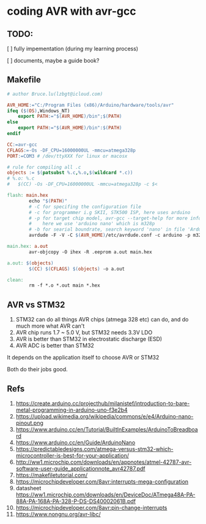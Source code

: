 # coding AVR with avr-gcc

## TODO:

[ ] fully impementation (during my learning process)

[ ] documents, maybe a guide book?

## Makefile

```makefile
# author Bruce.lu(lzbgt@icloud.com)

AVR_HOME:="C:/Program Files (x86)/Arduino/hardware/tools/avr"
ifeq ($(OS),Windows_NT)
	export PATH:="$(AVR_HOME)/bin";$(PATH)
else
	export PATH:="$(AVR_HOME)/bin":$(PATH)
endif

CC:=avr-gcc
CFLAGS:=-Os -DF_CPU=16000000UL -mmcu=atmega328p
PORT:=COM3 # /dev/ttyXXX for linux or macosx

# rule for compiling all .c
objects := $(patsubst %.c,%.o,$(wildcard *.c))
# %.o: %.c
# 	$(CC) -Os -DF_CPU=16000000UL -mmcu=atmega328p -c $<

flash: main.hex
		echo "$(PATH)"
		# -C for specifing the configuration file
		# -c for programmer i.g SKII, STK500 ISP, here uses arduino
		# -p for target chip model, avr-gcc --target-help for more info
		# 	 here we use 'arduino nano' which is m328p
		# -b for searial boundrate, search keyword 'nano' in file 'Arduino/hardware/arduino/avr/boards.txt'
		avrdude -F -V -C $(AVR_HOME)/etc/avrdude.conf -c arduino -p m328p -P $(PORT) -b 57600  -U flash:w:main.hex

main.hex: a.out
		avr-objcopy -O ihex -R .eeprom a.out main.hex

a.out: $(objects)
		$(CC) $(CFLAGS) $(objects) -o a.out

clean:
		rm -f *.o *.out main *.hex

```

## AVR vs STM32

1. STM32 can do all things AVR chips (atmega 328 etc) can do, and do much more what AVR can't
2. AVR chip runs 1.7 ~ 5.0 V, but STM32 needs 3.3V LDO
3. AVR is better than STM32 in electrostatic discharge (ESD)
4. AVR ADC is better than STM32

It depends on the application itself to choose AVR or STM32

Both do their jobs good.

## Refs

1. https://create.arduino.cc/projecthub/milanistef/introduction-to-bare-metal-programming-in-arduino-uno-f3e2b4
2. https://upload.wikimedia.org/wikipedia/commons/e/e4/Arduino-nano-pinout.png
3. https://www.arduino.cc/en/Tutorial/BuiltInExamples/ArduinoToBreadboard
4. https://www.arduino.cc/en/Guide/ArduinoNano
5. https://predictabledesigns.com/atmega-versus-stm32-which-microcontroller-is-best-for-your-application/
6. http://ww1.microchip.com/downloads/en/appnotes/atmel-42787-avr-software-user-guide_applicationnote_avr42787.pdf
7. https://makefiletutorial.com/
8. https://microchipdeveloper.com/8avr:interrupts-mega-configuration
9. datasheet https://ww1.microchip.com/downloads/en/DeviceDoc/ATmega48A-PA-88A-PA-168A-PA-328-P-DS-DS40002061B.pdf
10. https://microchipdeveloper.com/8avr:pin-change-interrupts
11. https://www.nongnu.org/avr-libc/
